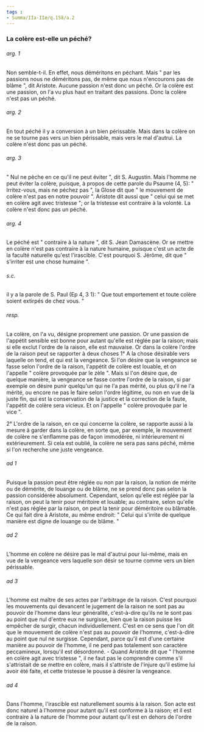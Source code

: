 ```yaml
---
tags : 
- Summa/IIa-IIæ/q.158/a.2
---
```


### La colère est-elle un péché?

###### arg. 1
Non semble-t-il. En effet, nous déméritons en péchant. Mais " par les passions nous ne déméritons pas, de même que nous n'encourons pas de blâme ", dit Aristote. Aucune passion n'est donc un péché. Or la colère est une passion, on l'a vu plus haut en traitant des passions. Donc la colère n'est pas un péché. 

###### arg. 2
En tout péché il y a conversion à un bien périssable. Mais dans la colère on ne se tourne pas vers un bien périssable, mais vers le mal d'autrui. La colère n'est donc pas un péché. 

###### arg. 3
" Nul ne pèche en ce qu'il ne peut éviter ", dit S. Augustin. Mais l'homme ne peut éviter la colère, puisque, à propos de cette parole du Psaume (4, 5): " Irritez-vous, mais ne péchez pas ", la Glose dit que " le mouvement de colère n'est pas en notre pouvoir ". Aristote dit aussi que " celui qui se met en colère agit avec tristesse "; or la tristesse est contraire à la volonté. La colère n'est donc pas un péché. 

###### arg. 4
Le péché est " contraire à la nature ", dit S. Jean Damascène. Or se mettre en colère n'est pas contraire à la nature humaine, puisque c'est un acte de la faculté naturelle qu'est l'irascible. C'est pourquoi S. Jérôme, dit que " s'irriter est une chose humaine ". 

###### s.c.
il y a la parole de S. Paul (Ep 4, 3 1): " Que tout emportement et toute colère soient extirpés de chez vous. " 

###### resp.
La colère, on l'a vu, désigne proprement une passion. Or une passion de l'appétit sensible est bonne pour autant qu'elle est réglée par la raison; mais si elle exclut l'ordre de la raison, elle est mauvaise. Or dans la colère l'ordre de la raison peut se rapporter à deux choses 1° A la chose désirable vers laquelle on tend, et qui est la vengeance. Si l'on désire que la vengeance se fasse selon l'ordre de la raison, l'appétit de colère est louable, et on l'appelle " colère provoquée par le zèle ". Mais si l'on désire que, de quelque manière, la vengeance se fasse contre l'ordre de la raison, si par exemple on désire punir quelqu'un qui ne l'a pas mérité, ou plus qu'il ne l'a mérité, ou encore ne pas le faire selon l'ordre légitime, ou non en vue de la juste fin, qui est la conservation de la justice et la correction de la faute, l'appétit de colère sera vicieux. Et on l'appelle " colère provoquée par le vice ". 

2° L'ordre de la raison, en ce qui concerne la colère, se rapporte aussi à la mesure à garder dans la colère, en sorte que, par exemple, le mouvement de colère ne s'enflamme pas de façon immodérée, ni intérieurement ni extérieurement. Si cela est oublié, la colère ne sera pas sans péché, même si l'on recherche une juste vengeance. 

###### ad 1
Puisque la passion peut être réglée ou non par la raison, la notion de mérite ou de démérite, de louange ou de blâme, ne se prend donc pas selon la passion considérée absolument. Cependant, selon qu'elle est réglée par la raison, on peut la tenir pour méritoire et louable; au contraire, selon qu'elle n'est pas réglée par la raison, on peut la tenir pour déméritoire ou blâmable. Ce qui fait dire à Aristote, au même endroit: " Celui qui s'irrite de quelque manière est digne de louange ou de blâme. " 

###### ad 2
L'homme en colère ne désire pas le mal d'autrui pour lui-même, mais en vue de la vengeance vers laquelle son désir se tourne comme vers un bien périssable. 

###### ad 3
L'homme est maître de ses actes par l'arbitrage de la raison. C'est pourquoi les mouvements qui devancent le jugement de la raison ne sont pas au pouvoir de l'homme dans leur généralité, c'est-à-dire qu'ils ne le sont pas au point que nul d'entre eux ne surgisse, bien que la raison puisse les empêcher de surgir, chacun individuellement. C'est en ce sens que l'on dit que le mouvement de colère n'est pas au pouvoir de l'homme, c'est-à-dire au point que nul ne surgisse. Cependant, parce qu'il est d'une certaine manière au pouvoir de l'homme, il ne perd pas totalement son caractère peccamineux, lorsqu'il est désordonné. - Quand Aristote dit que " l'homme en colère agit avec tristesse ", il ne faut pas le comprendre comme s'il s'attristait de se mettre en colère, mais il s'attriste de l'injure qu'il estime lui avoir été faite, et cette tristesse le pousse à désirer la vengeance. 

###### ad 4
Dans l'homme, l'irascible est naturellement soumis à la raison. Son acte est donc naturel à l'homme pour autant qu'il est conforme à la raison; et il est contraire à la nature de l'homme pour autant qu'il est en dehors de l'ordre de la raison. 

